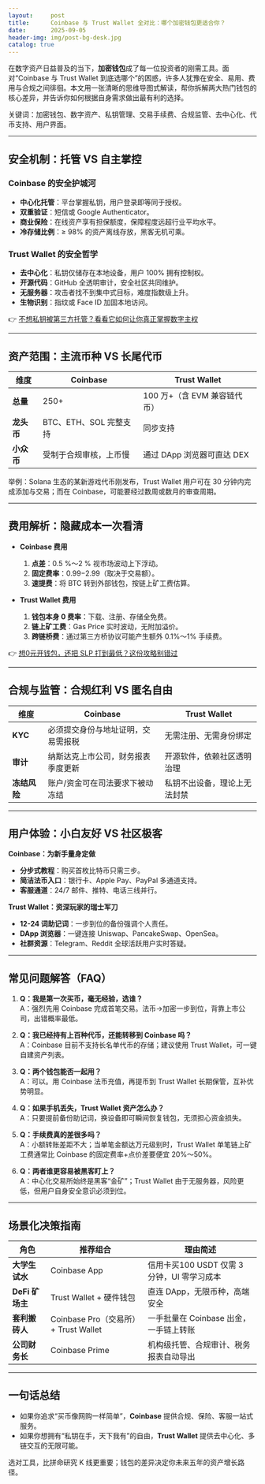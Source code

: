 ```yaml
---
layout:     post
title:      Coinbase 与 Trust Wallet 全对比：哪个加密钱包更适合你？
date:       2025-09-05
header-img: img/post-bg-desk.jpg
catalog: true
---
```


在数字资产日益普及的当下，**加密钱包**成了每一位投资者的刚需工具。面对“Coinbase 与 Trust Wallet 到底选哪个”的困惑，许多人犹豫在安全、易用、费用与合规之间徘徊。本文用一张清晰的思维导图式解读，帮你拆解两大热门钱包的核心差异，并告诉你如何根据自身需求做出最有利的选择。

关键词：加密钱包、数字资产、私钥管理、交易手续费、合规监管、去中心化、代币支持、用户界面。

---

## 安全机制：托管 VS 自主掌控

### Coinbase 的安全护城河
- **中心化托管**：平台掌握私钥，用户登录即等同于授权。
- **双重验证**：短信或 Google Authenticator。
- **商业保险**：在线资产享有担保额度，保障程度远超行业平均水平。
- **冷存储比例**：≥ 98% 的资产离线存放，黑客无机可乘。

### Trust Wallet 的安全哲学
- **去中心化**：私钥仅储存在本地设备，用户 100% 拥有控制权。
- **开源代码**：GitHub 全透明审计，安全社区共同维护。
- **无服务器**：攻击者找不到集中式目标，难度指数级上升。
- **生物识别**：指纹或 Face ID 加固本地访问。

👉 [不想私钥被第三方托管？看看它如何让你真正掌握数字主权](https://okxdog.com/)

---

## 资产范围：主流币种 VS 长尾代币

| 维度       | Coinbase               | Trust Wallet                 |
|------------|------------------------|------------------------------|
| **总量**   | 250+                   | 100 万+（含 EVM 兼容链代币） |
| **龙头币** | BTC、ETH、SOL 完整支持 | 同步支持                     |
| **小众币** | 受制于合规审核，上币慢  | 通过 DApp 浏览器可直达 DEX   |

举例：Solana 生态的某新游戏代币刚发布，Trust Wallet 用户可在 30 分钟内完成添加与交易；而在 Coinbase，可能要经过数周或数月的审查周期。

---

## 费用解析：隐藏成本一次看清

- **Coinbase 费用**
  1. **点差**：0.5 %～2 % 视市场波动上下浮动。
  2. **固定费率**：$0.99-$2.99（取决于交易额）。
  3. **速提费**：将 BTC 转到外部钱包，按链上矿工费估算。

- **Trust Wallet 费用**
  1. **钱包本身 0 费率**：下载、注册、存储全免费。
  2. **链上矿工费**：Gas Price 实时波动，无附加溢价。
  3. **跨链桥费**：通过第三方桥协议可能产生额外 0.1%～1% 手续费。

👉 [想0元开钱包，还把 SLP 打到最低？这份攻略别错过](https://okxdog.com/)

---

## 合规与监管：合规红利 VS 匿名自由

| 维度       | Coinbase                               | Trust Wallet                   |
|------------|----------------------------------------|--------------------------------|
| **KYC**    | 必须提交身份与地址证明，交易需报税     | 无需注册、无需身份绑定         |
| **审计**   | 纳斯达克上市公司，财务报表季度更新     | 开源软件，依赖社区透明治理     |
| **冻结风险**| 账户/资金可在司法要求下被动冻结        | 私钥不出设备，理论上无法封禁   |

---

## 用户体验：小白友好 VS 社区极客

**Coinbase：为新手量身定做**
- **分步式教程**：购买首枚比特币只需三步。
- **简洁法币入口**：银行卡、Apple Pay、PayPal 多通道支持。
- **客服通道**：24/7 邮件、推特、电话三线并行。

**Trust Wallet：资深玩家的瑞士军刀**
- **12-24 词助记词**：一步到位的备份强调个人责任。
- **DApp 浏览器**：一键连接 Uniswap、PancakeSwap、OpenSea。
- **社群资源**：Telegram、Reddit 全球活跃用户实时答疑。

---

## 常见问题解答（FAQ）

1. **Q：我是第一次买币，毫无经验，选谁？**  
   A：强烈先用 Coinbase 完成首笔交易。法币→加密一步到位，背靠上市公司，出错概率最低。

2. **Q：我已经持有上百种代币，还能转移到 Coinbase 吗？**  
   A：Coinbase 目前不支持长名单代币的存储；建议使用 Trust Wallet，可一键自建资产列表。

3. **Q：两个钱包能否一起用？**  
   A：可以。用 Coinbase 法币充值，再提币到 Trust Wallet 长期保管，互补优势明显。

4. **Q：如果手机丢失，Trust Wallet 资产怎么办？**  
   A：只要提前备份助记词，换设备即可瞬间恢复钱包，无须担心资金损失。

5. **Q：手续费真的差很多吗？**  
   A：小额转账差距不大；当单笔金额达万元级别时，Trust Wallet 单笔链上矿工费通常比 Coinbase 的固定费率+点价差要便宜 20%～50%。

6. **Q：两者谁更容易被黑客盯上？**  
   A：中心化交易所始终是黑客“金矿”；Trust Wallet 由于无服务器，风险更低，但用户自身安全意识必须到位。

---

## 场景化决策指南

| 角色                | 推荐组合                              | 理由简述                                      |
|---------------------|---------------------------------------|-----------------------------------------------|
| **大学生试水**       | Coinbase App                          | 信用卡买100 USDT 仅需 3 分钟，UI 零学习成本   |
| **DeFi 矿场主**      | Trust Wallet + 硬件钱包               | 直连 DApp，无限币种，高端安全                 |
| **套利搬砖人**       | Coinbase Pro（交易所）+ Trust Wallet  | 一手批量在 Coinbase 出金，一手链上转账        |
| **公司财务长**       | Coinbase Prime                        | 机构级托管、合规审计、税务报表自动导出        |

---

## 一句话总结

- 如果你追求“买币像网购一样简单”，**Coinbase** 提供合规、保险、客服一站式服务。  
- 如果你想拥有“私钥在手，天下我有”的自由，**Trust Wallet** 提供去中心化、多链交互的无限可能。

选对工具，比拼命研究 K 线更重要；钱包的差异决定你未来五年的资产增长路径。